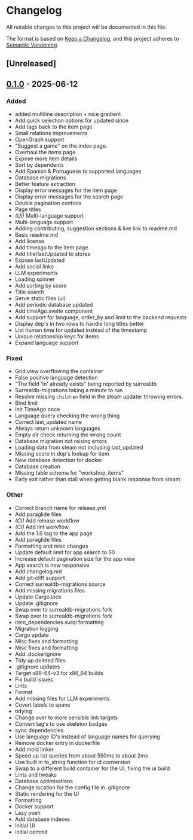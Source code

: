 # Changelog

All notable changes to this project will be documented in this file.

The format is based on [Keep a Changelog](https://keepachangelog.com/en/1.0.0/),
and this project adheres to [Semantic Versioning](https://semver.org/spec/v2.0.0.html).

## [Unreleased]

## [0.1.0](https://github.com/despin/workshop-walker/releases/tag/workshop-walker-v0.1.0) - 2025-06-12

### Added

- added multiline description + nice gradient
- Add quick selection options for updated since
- Add tags back to the item page
- Small relations improvements
- OpenGraph support
- "Suggest a game" on the index page.
- Overhaul the items page
- Expose more item details
- Sort by dependents
- Add Spanish & Portuguese to supported languages
- Database migrations
- Better feature extraction
- Display error messages for the item page
- Display error messages for the search page
- Double pagination controls
- Page titles
- *(UI)* Multi-language support
- Multi-language support
- Adding contributing, suggestion sections & live link to readme.md
- Basic readme.md
- Add license
- Add timeago to the item page
- Add title/lastUpdated to stores
- Expose lastUpdated
- Add social links
- LLM experiments
- Loading spinner
- Add sorting by score
- Title search
- Serve static files (ui)
- Add periodic database updated
- Add timeAgo.svelte component
- Add support for language, order_by and limit to the backend requests
- Display dep's in two rows to handle long titles better
- List human time for updated instead of the timestamp
- Unique relationship keys for items
- Expand language support

### Fixed

- Grid view overflowing the container
- False positive language detection
- "The field 'in' already exists" being reported by surrealdb
- Surrealdb-migrations taking a minute to run
- Resolve missing `children` field in the steam updater throwing errors.
- Bind limit
- Init TimeAgo once
- Language query checking the wrong thing
- Correct last_updated name
- Always return unknown languages
- Empty dir check returning the wrong count
- Database migration not raising errors
- Loading data from steam not including last_updated
- Missing score in dep's lookup for item
- New database detection for docker
- Database creation
- Missing table schema for "workshop_items"
- Early exit rather than stall when getting blank response from steam

### Other

- Correct branch name for release.yml
- Add paraglide files
- *(CI)* Add release workflow
- *(CI)* Add lint workflow
- Add the 1.6 tag to the app page
- Add paraglide files
- Formatting and misc changes
- Update default limit for app search to 50
- Increase default pagination size for the app view
- App search is now responsive
- Add changelog.md
- Add git-cliff support
- Correct surrealdb-migrations source
- Add missing migrations files
- Update Cargo.lock
- Update .gitignore
- Swap over to surrealdb-migrations fork
- Swap over to surrealdb-migrations fork
- item_dependencies.surql formatting
- Migration logging
- Cargo update
- Misc fixes and formatting
- Misc fixes and formatting
- Add .dockerignore
- Tidy up deleted files
- .gitignore updates
- Target x86-64-v3 for x86_64 builds
- Fix build issues
- Lints
- Format
- Add missing files for LLM experiments
- Covert labels to spans
- tidying
- Change over to more sensible link targets
- Convert tag's to use skeleton badges
- sync dependencies
- Use language ID's instead of language names for querying
- Remove docker entry in dockerfile
- Add mold linker
- Speed up list queries from about 550ms to about 2ms
- Use built in to_string function for id conversion
- Swap to a different build container for the UI, fixing the ui build
- Lints and tweaks
- Database optimisations
- Change location for the config file in .gitignore
- Static rendering for the UI
- Formatting
- Docker support
- Lazy push
- Add database indexes
- Initial UI
- initial commit

